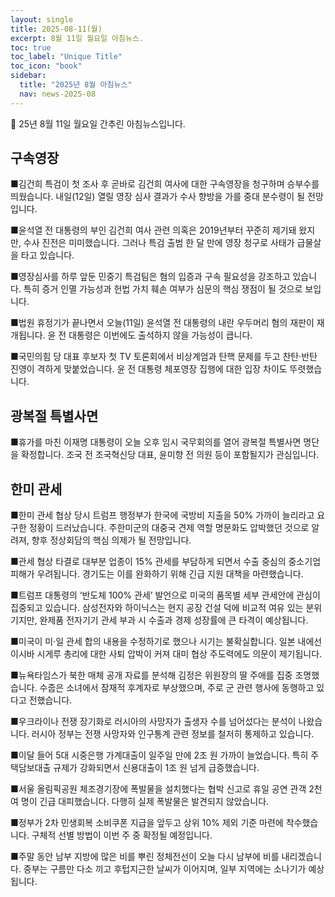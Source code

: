 ```yaml
---
layout: single
title: 2025-08-11(월)
excerpt: 8월 11일 월요일 아침뉴스.
toc: true
toc_label: "Unique Title"
toc_icon: "book"
sidebar:
  title: "2025년 8월 아침뉴스"
  nav: news-2025-08
---
```


📮 25년 8월 11일 월요일 간추린 아침뉴스입니다.

## 구속영장

■김건희 특검이 첫 조사 후 곧바로 김건희 여사에 대한 구속영장을 청구하며 승부수를 띄웠습니다. 내일(12일) 열릴 영장 심사 결과가 수사 향방을 가를 중대 분수령이 될 전망입니다.

■윤석열 전 대통령의 부인 김건희 여사 관련 의혹은 2019년부터 꾸준히 제기돼 왔지만, 수사 진전은 미미했습니다. 그러나 특검 출범 한 달 만에 영장 청구로 사태가 급물살을 타고 있습니다.

■영장심사를 하루 앞둔 민중기 특검팀은 혐의 입증과 구속 필요성을 강조하고 있습니다. 특히 증거 인멸 가능성과 헌법 가치 훼손 여부가 심문의 핵심 쟁점이 될 것으로 보입니다.

■법원 휴정기가 끝나면서 오늘(11일) 윤석열 전 대통령의 내란 우두머리 혐의 재판이 재개됩니다. 윤 전 대통령은 이번에도 출석하지 않을 가능성이 큽니다.

■국민의힘 당 대표 후보자 첫 TV 토론회에서 비상계엄과 탄핵 문제를 두고 찬탄·반탄 진영이 격하게 맞붙었습니다. 윤 전 대통령 체포영장 집행에 대한 입장 차이도 뚜렷했습니다.

## 광복절 특별사면

■휴가를 마친 이재명 대통령이 오늘 오후 임시 국무회의를 열어 광복절 특별사면 명단을 확정합니다. 조국 전 조국혁신당 대표, 윤미향 전 의원 등이 포함될지가 관심입니다.

## 한미 관세

■한미 관세 협상 당시 트럼프 행정부가 한국에 국방비 지출을 50% 가까이 늘리라고 요구한 정황이 드러났습니다. 주한미군의 대중국 견제 역할 명문화도 압박했던 것으로 알려져, 향후 정상회담의 핵심 의제가 될 전망입니다.

■관세 협상 타결로 대부분 업종이 15% 관세를 부담하게 되면서 수출 중심의 중소기업 피해가 우려됩니다. 경기도는 이를 완화하기 위해 긴급 지원 대책을 마련했습니다.

■트럼프 대통령의 ‘반도체 100% 관세’ 발언으로 미국의 품목별 세부 관세안에 관심이 집중되고 있습니다. 삼성전자와 하이닉스는 현지 공장 건설 덕에 비교적 여유 있는 분위기지만, 완제품 전자기기 관세 부과 시 수출과 경제 성장률에 큰 타격이 예상됩니다.

■미국이 미·일 관세 합의 내용을 수정하기로 했으나 시기는 불확실합니다. 일본 내에선 이시바 시게루 총리에 대한 사퇴 압박이 커져 대미 협상 주도력에도 의문이 제기됩니다.

■뉴욕타임스가 북한 매체 공개 자료를 분석해 김정은 위원장의 딸 주애를 집중 조명했습니다. 수줍은 소녀에서 잠재적 후계자로 부상했으며, 주로 군 관련 행사에 동행하고 있다고 전했습니다.

■우크라이나 전쟁 장기화로 러시아의 사망자가 출생자 수를 넘어섰다는 분석이 나왔습니다. 러시아 정부는 전쟁 사망자와 인구통계 관련 정보를 철저히 통제하고 있습니다.

■이달 들어 5대 시중은행 가계대출이 일주일 만에 2조 원 가까이 늘었습니다. 특히 주택담보대출 규제가 강화되면서 신용대출이 1조 원 넘게 급증했습니다.

■서울 올림픽공원 체조경기장에 폭발물을 설치했다는 협박 신고로 휴일 공연 관객 2천여 명이 긴급 대피했습니다. 다행히 실제 폭발물은 발견되지 않았습니다.

■정부가 2차 민생회복 소비쿠폰 지급을 앞두고 상위 10% 제외 기준 마련에 착수했습니다. 구체적 선별 방법이 이번 주 중 확정될 예정입니다.

■주말 동안 남부 지방에 많은 비를 뿌린 정체전선이 오늘 다시 남부에 비를 내리겠습니다. 중부는 구름만 다소 끼고 후텁지근한 날씨가 이어지며, 일부 지역에는 소나기가 예상됩니다.
